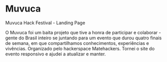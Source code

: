 # Muvuca

Muvuca Hack Festival - Landing Page

O Muvuca foi um baita projeto que tive a honra de participar e colaborar - gente do Brasil inteiro se juntando para um evento que durou quatro finais de semana, em que compartilhamos conhecimentos, experiências e vivências. Organizado pelo hackerspace Matehackers. Tornei o site do evento responsivo e ajudei a atualizar e manter.
